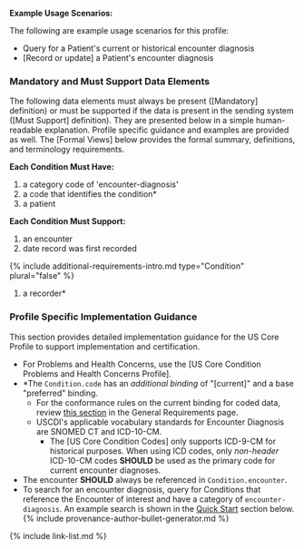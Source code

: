 
**Example Usage Scenarios:**

The following are example usage scenarios for this profile:

-   Query for a Patient's current or historical encounter diagnosis
-   [Record or update] a Patient's encounter diagnosis

### Mandatory and Must Support Data Elements

The following data elements must always be present ([Mandatory] definition) or must be supported if the data is present in the sending system ([Must Support] definition). They are presented below in a simple human-readable explanation. Profile specific guidance and examples are provided as well. The [Formal Views] below provides the formal summary, definitions, and terminology requirements.  

**Each Condition Must Have:**

1. a category code of 'encounter-diagnosis'
2. a code that identifies the condition*
3. a patient

**Each Condition Must Support:**

1. an encounter
2. date record was first recorded

{% include additional-requirements-intro.md type="Condition" plural="false" %}

1. a recorder*

### Profile Specific Implementation Guidance

This section provides detailed implementation guidance for the US Core Profile to support implementation and certification.

* For Problems and Health Concerns, use the [US Core Condition Problems and Health Concerns Profile].
* \*The `Condition.code` has an *additional binding* of "[current]" and a base "preferred" binding.
  - For the conformance rules on the current binding for coded data, review [this section](general-requirements.html#current-binding-for-coded-elements) in the General Requirements page.
  - USCDI's applicable vocabulary standards for Encounter Diagnosis are SNOMED CT and ICD-10-CM.
    - The [US Core Condition Codes] only supports ICD-9-CM for historical purposes. When using ICD codes, only *non-header* ICD-10-CM codes **SHOULD** be used as the primary code for current encounter diagnoses.
* The encounter **SHOULD** always be referenced in `Condition.encounter`.
* To search for an encounter diagnosis, query for Conditions that reference the Encounter of interest and have a category of `encounter-diagnosis`. An example search is shown in the [Quick Start](#search) section below.
{% include provenance-author-bullet-generator.md %}

{% include link-list.md %}
